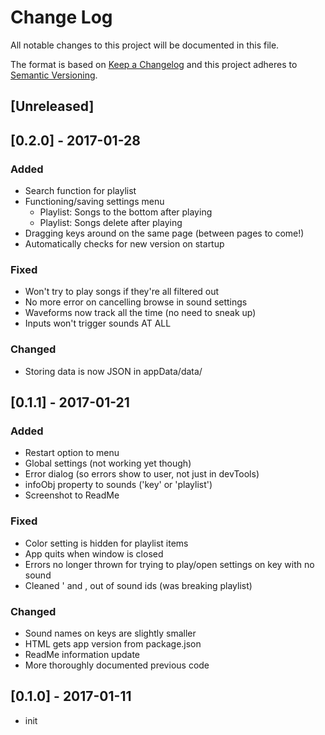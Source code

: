 # Change Log
All notable changes to this project will be documented in this file.

The format is based on [Keep a Changelog](http://keepachangelog.com/)
and this project adheres to [Semantic Versioning](http://semver.org/).

## [Unreleased]

## [0.2.0] - 2017-01-28
### Added
- Search function for playlist
- Functioning/saving settings menu
    * Playlist: Songs to the bottom after playing
    * Playlist: Songs delete after playing
- Dragging keys around on the same page (between pages to come!)
- Automatically checks for new version on startup

### Fixed
- Won't try to play songs if they're all filtered out
- No more error on cancelling browse in sound settings
- Waveforms now track all the time (no need to sneak up)
- Inputs won't trigger sounds AT ALL

### Changed
- Storing data is now JSON in appData/data/

## [0.1.1] - 2017-01-21
### Added
- Restart option to menu
- Global settings (not working yet though)
- Error dialog (so errors show to user, not just in devTools)
- infoObj property to sounds ('key' or 'playlist')
- Screenshot to ReadMe

### Fixed
- Color setting is hidden for playlist items
- App quits when window is closed
- Errors no longer thrown for trying to play/open settings on key with no sound
- Cleaned ' and , out of sound ids (was breaking playlist)

### Changed
- Sound names on keys are slightly smaller
- HTML gets app version from package.json
- ReadMe information update
- More thoroughly documented previous code

## [0.1.0] - 2017-01-11
- init
